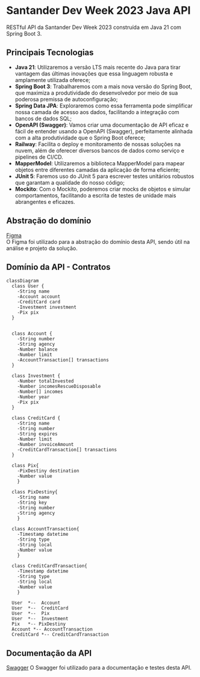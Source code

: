 # Santander Dev Week 2023 Java API

RESTful API da Santander Dev Week 2023 construída em Java 21 com Spring Boot 3.

## Principais Tecnologias
 - **Java 21**: Utilizaremos a versão LTS mais recente do Java para tirar vantagem das últimas inovações que essa linguagem robusta e amplamente utilizada oferece;
 - **Spring Boot 3**: Trabalharemos com a mais nova versão do Spring Boot, que maximiza a produtividade do desenvolvedor por meio de sua poderosa premissa de autoconfiguração;
 - **Spring Data JPA**: Exploraremos como essa ferramenta pode simplificar nossa camada de acesso aos dados, facilitando a integração com bancos de dados SQL;
 - **OpenAPI (Swagger)**: Vamos criar uma documentação de API eficaz e fácil de entender usando a OpenAPI (Swagger), perfeitamente alinhada com a alta produtividade que o Spring Boot oferece;
 - **Railway**: Facilita o deploy e monitoramento de nossas soluções na nuvem, além de oferecer diversos bancos de dados como serviço e pipelines de CI/CD.
 - **MapperModel**: Utilizaremos a biblioteca MapperModel para mapear objetos entre diferentes camadas da aplicação de forma eficiente;
 - **JUnit 5**: Faremos uso do JUnit 5 para escrever testes unitários robustos que garantam a qualidade do nosso código;
 - **Mockito**: Com o Mockito, poderemos criar mocks de objetos e simular comportamentos, facilitando a escrita de testes de unidade mais abrangentes e eficazes.

## Abstração do domínio 
[Figma](https://www.figma.com/file/cdryxczFtFlledgPmqmXr1/Aplicativo-Banco-Community?type=design&mode=design&t=zSFbowLuxkJkvYhk-1)   
O Figma foi utilizado para a abstração do domínio desta API, sendo útil na análise e projeto da solução.

## Domínio da API - Contratos

```mermaid
classDiagram
  class User {
    -String name
    -Account account
    -CreditCard card
    -Investment investment
    -Pix pix
  }


  class Account {
    -String number
    -String agency
    -Number balance
    -Number limit
    -AccountTransaction[] transactions
  }

  class Investment {
    -Number totalInvested
    -Number incomesRescueDisposable
    -Number[] incomes
    -Number year
    -Pix pix
  }
  
  class CreditCard {
    -String name
    -String number
    -String expires
    -Number limit
    -Number invoiceAmount
    -CreditCardTransaction[] transactions
  }

  class Pix{
    -PixDestiny destination
    -Number value
    }

  class PixDestiny{
    -String name
    -String key
    -String number
    -String agency
    }

  class AccountTransaction{
    -Timestamp datetime
    -String type
    -String local
    -Number value
    }

  class CreditCardTransaction{
    -Timestamp datetime
    -String type
    -String local
    -Number value
    }

  User  *--  Account
  User  *--  CreditCard
  User  *--  Pix
  User  *--  Investment
  Pix   *-- PixDestiny
  Account *-- AccountTransaction
  CreditCard *-- CreditCardTransaction
```

## Documentação da API

[Swagger](#app/swagger-ui.html)
O Swagger foi utilizado para a documentação e testes desta API.

